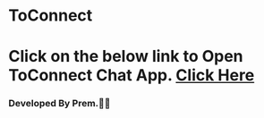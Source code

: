 <h1>ToConnect<h1/>
Click on the below link to Open ToConnect Chat App.
<a href="toconnect.netlify.app">Click Here</a>
<h3>Developed By Prem.🐱‍👤</h3>
